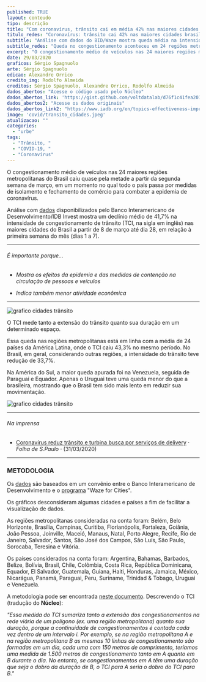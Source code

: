 ```yaml
---
published: TRUE
layout: conteudo
tipo: descrição
title: "Com coronavírus, trânsito cai em média 42% nas maiores cidades brasileiras em março"
titulo_redes: "Coronavírus: trânsito cai 42% nas maiores cidades brasileiras"
subtitle: "Análise com dados do BID/Waze mostra queda média na intensidade de congestionamento de 24 regiões metropolitanas do Brasil. No país, redução em geral foi de 33%"
subtitle_redes: "Queda no congestionamento aconteceu em 24 regiões metropolitanas."
excerpt: "O congestionamento médio de veículos nas 24 maiores regiões metropolitanas do Brasil caiu quase pela metade a partir da segunda semana de março, em um momento no qual todo o país passa por medidas de isolamento e fechamento de comércio para combater a epidemia de coronavírus."
date: 29/03/2020
graficos: Sérgio Spagnuolo
arte: Sérgio Spagnuolo
edicao: Alexandre Orrico
credito_img: Rodolfo Almeida
creditos: Sérgio Spagnuolo, Alexandre Orrico, Rodolfo Almeida
dados_abertos: "Acesse o código usado pelo Núcleo"
dados_abertos_link: 'https://gist.github.com/voltdatalab/d76f1c41fea201c926bf141afc140dc4'
dados_abertos2: "Acesse os dados originais"
dados_abertos_link2: "https://www.iadb.org/en/topics-effectiveness-improving-lives/coronavirus-impact-dashboard"
image: 'covid/transito_cidades.jpeg'
atualizacao: ""
categories:
  - "urbe"
tags:
  - "Trânsito, "
  - "COVID-19, "
  - "Coronavírus"
---
```


O congestionamento médio de veículos nas 24 maiores regiões metropolitanas do Brasil caiu quase pela metade a partir da segunda semana de março, em um momento no qual todo o país passa por medidas de isolamento e fechamento de comércio para combater a epidemia de coronavírus.

Análise com [dados](https://www.iadb.org/en/topics-effectiveness-improving-lives/coronavirus-impact-dashboard) disponibilizados pelo Banco Interamericano de Desenvolvimento/IDB Invest mostra um declínio médio de 41,7% na intensidade de congestionamento de trânsito (TCI, na sigla em inglês) nas maiores cidades do Brasil a partir de 8 de março até dia 28, em relação à primeira semana do mês (dias 1 a 7).

---

###### É importante porque...

- *Mostra os efeitos da epidemia e das medidas de contenção na circulação de pessoas e veículos*

- *Indica também menor atividade econômica*

---

![grafico cidades trânsito](../img/covid/transito_cidades.png)

O TCI mede tanto a extensão do trânsito quanto sua duração em um determinado espaço.

Essa queda nas regiões metropolitanas está em linha com a média de 24 países da América Latina, onde o TCI caiu 43,3% no mesmo período. No Brasil, em geral, considerando outras regiões, a intensidade do trânsito teve redução de 33,7%.

Na América do Sul, a maior queda apurada foi na Venezuela, seguida de Paraguai e Equador. Apenas o Uruguai teve uma queda menor do que a brasileira, mostrando que o Brasil tem sido mais lento em reduzir sua movimentação.

![grafico cidades trânsito](../img/covid/transito_paises.png)

---

###### Na imprensa

* [Coronavírus reduz trânsito e turbina busca por serviços de delivery](https://www1.folha.uol.com.br/cotidiano/2020/03/coronavirus-reduz-transito-e-turbina-busca-por-servicos-de-delivery.shtml) &sdot; *Folha de S.Paulo* &sdot; (31/03/2020)

---

### METODOLOGIA

Os [dados](https://www.iadb.org/en/topics-effectiveness-improving-lives/coronavirus-impact-dashboard) são baseados em um convênio entre o Banco Interamericano de Desenvolvimento e o [programa](https://www.waze.com/en/ccp) "Waze for Cities".

Os gráficos desconsideram algumas cidades e países a fim de facilitar a visualização de dados.

As regiões metropolitanas consideradas na conta foram: Belém, Belo Horizonte, Brasília, Campinas, Curitiba, Florianópolis, Fortaleza, Goiânia, João Pessoa, Joinville, Maceió, Manaus, Natal, Porto Alegre, Recife, Rio de Janeiro, Salvador, Santos, São José dos Campos, São Luís, São Paulo, Sorocaba, Teresina e Vitória.

Os países considerados na conta foram: Argentina, Bahamas, Barbados, Belize, Bolívia, Brasil, Chile, Colômbia, Costa Rica, República Dominicana, Equador, El Salvador, Guatemala, Guiana, Haiti, Honduras, Jamaica, México, Nicarágua, Panamá, Paraguai, Peru, Suriname, Trinidad & Tobago, Uruguai e Venezuela.

A metodologia pode ser encontrada [neste documento](http://idbdocs.iadb.org/wsdocs/getdocument.aspx?docnum=EZSHARE-1350314980-529). Descrevendo o TCI (tradução do **Núcleo**):

_"Essa medida do TCI sumariza tanto a extensão dos congestionamentos na rede viária de um polígono (ex. uma região metropolitana) quanto sua duração, porque a continuidade de congestionamentos é contada cada vez dentro de um intervalo i. Por exemplo, se na região metropolitana A e na região metropolitana B as mesmas 10 linhas de congestionamento são formadas em um dia, cada uma com 150 metros de comprimento, teríamos uma medida de 1.500 metros de congestionamento tanto em A quanto em B durante o dia. No entanto, se congestionamentos em A têm uma duração que seja o dobro da duração de B, o TCI para A seria o dobro do TCI para B."_
